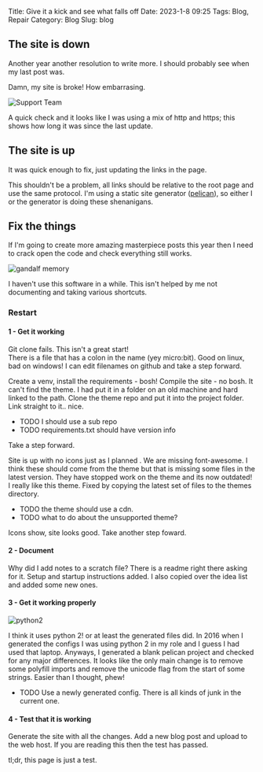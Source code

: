 Title: Give it a kick and see what falls off
Date: 2023-1-8 09:25
Tags: Blog, Repair
Category: Blog
Slug: blog

## The site is down

Another year another resolution to write more. I should probably see when my last post was.  

Damn, my site is broke! How embarrasing.

![Support Team]({static}/images/fixthings/support_team.jpg)

A quick check and it looks like I was using a mix of http and https; this shows how long it was since the last update.

## The site is up

It was quick enough to fix, just updating the links in the page. 

This shouldn't be a problem, all links should be relative to the root page and use the same protocol. I'm using a static site generator ([pelican](https://getpelican.com/)), so either I or the generator is doing these shenanigans.

## Fix the things

If I'm going to create more amazing masterpiece posts this year then I need to crack open the code and check everything still works.

![gandalf memory]({static}/images/fixthings/gandalf_no_memory.jpg)  

I haven't use this software in a while. This isn't helped by me not documenting and taking various shortcuts. 

### Restart  

#### 1 - Get it working  

Git clone fails. This isn't a great start!  
There is a file that has a colon in the name (yey micro:bit). Good on linux, bad on windows! I can edit filenames on github and take a step forward.

Create a venv, install the requirements - bosh!
Compile the site - no bosh. It can't find the theme. I had put it in a folder on an old machine and hard linked to the path. Clone the theme repo and put it into the project folder. Link straight to it.. nice.

 - TODO I should use a sub repo
 - TODO requirements.txt should have version info

Take a step forward.

Site is up with no icons just as I planned <sad face>. We are missing font-awesome. I think these should come from the theme but that is missing some files in the latest version. They have stopped work on the theme and its now outdated! I really like this theme. Fixed by copying the latest set of files to the themes directory.    

 - TODO the theme should use a cdn.  
 - TODO what to do about the unsupported theme?  

Icons show, site looks good. Take another step foward.

#### 2 - Document  

Why did I add notes to a scratch file? There is a readme right there asking for it. Setup and startup instructions added. I also copied over the idea list and added some new ones.

#### 3 -  Get it working properly  

![python2]({static}/images/fixthings/python2.jpg)  

I think it uses python 2! or at least the generated files did. In 2016 when I generated the configs I was using python 2 in my role and I guess I had used that laptop. Anyways, I generated a blank pelican project and checked for any major differences. It looks like the only main change is to remove some polyfill imports and remove the unicode flag from the start of some strings. Easier than I thought, phew!

- TODO Use a newly generated config. There is all kinds of junk in the current one.

#### 4 - Test that it is working  
Generate the site with all the changes. Add a new blog post and upload to the web host.
If you are reading this then the test has passed.

tl;dr, this page is just a test.